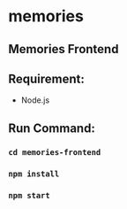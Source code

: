 # memories

## Memories Frontend

## Requirement:

- Node.js

## Run Command:

### `cd memories-frontend`

### `npm install`

### `npm start`

